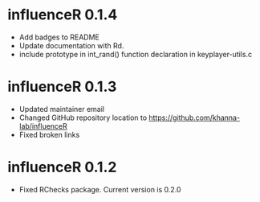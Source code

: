 # influenceR 0.1.4
* Add badges to README
* Update documentation with Rd.
* include prototype in int_rand() function declaration in keyplayer-utils.c 

# influenceR 0.1.3

* Updated maintainer email
* Changed GitHub repository location to https://github.com/khanna-lab/influenceR
* Fixed broken links

# influenceR 0.1.2

* Fixed RChecks package. Current version is 0.2.0
